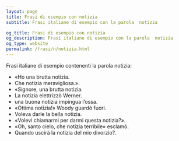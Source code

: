```yaml
---
layout: page
title: Frasi di esempio con notizia 
subtitle: Frasi italiane di esempio con la parola  notizia

og_title: Frasi di esempio con notizia 
og_description: Frasi italiane di esempio con la parola  notizia
og_type: website
permalink: /frasi/n/notizia.html
---
```


Frasi italiane di esempio contenenti la parola notizia:


- «Ho una brutta notizia.
- Che notizia meravigliosa.».
- «Signore, una brutta notizia.
- La notizia elettrizzò Werner.
- una buona notizia impingua l’ossa.
- «Ottima notizia!» Woody guardò fuori.
- Voleva darle la bella notizia.
- «Volevi chiamarmi per darmi questa notizia?».
- «Oh, santo cielo, che notizia terribile» esclamò.
- Quando uscirà la notizia del mio divorzio?.
